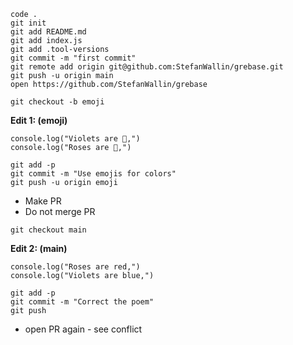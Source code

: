 ```
code .
git init
git add README.md
git add index.js
git add .tool-versions
git commit -m "first commit"
git remote add origin git@github.com:StefanWallin/grebase.git
git push -u origin main
open https://github.com/StefanWallin/grebase
```

```
git checkout -b emoji
```

**Edit 1: (emoji)**
```
console.log("Violets are 🔴,")
console.log("Roses are 🔵,")
```

```
git add -p
git commit -m "Use emojis for colors"
git push -u origin emoji
```
- Make PR
- Do not merge PR

```
git checkout main
```

**Edit 2: (main)**
```
console.log("Roses are red,")
console.log("Violets are blue,")
```

```
git add -p
git commit -m "Correct the poem"
git push
```

- open PR again - see conflict

